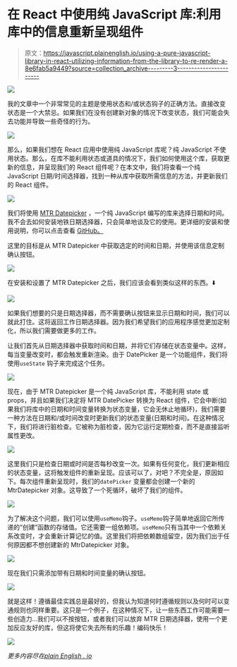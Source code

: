 # 在 React 中使用纯 JavaScript 库:利用库中的信息重新呈现组件

> 原文：<https://javascript.plainenglish.io/using-a-pure-javascript-library-in-react-utilizing-information-from-the-library-to-re-render-a-8e6fab5a9449?source=collection_archive---------3----------------------->

![](img/7f5c6a5f6dac4024b3001b27eb61a05a.png)

我的文章中一个非常常见的主题是使用状态和/或状态钩子的正确方法。直接改变状态是一个大禁忌。如果我们在没有创建新对象的情况下改变状态，我们可能会失去功能并导致一些奇怪的行为。

![](img/63db1d23347eef6a3fbf1e0ec0e19a3c.png)

那么，如果我们想在 React 应用中使用纯 JavaScript 库呢？纯 JavaScript 不使用状态。那么，在库不能利用状态或道具的情况下，我们如何使用这个库，获取更新的信息，并呈现我们的 React 组件呢？在本文中，我们将查看一个纯 JavaScript 日期/时间选择器，找到一种从库中获取所需信息的方法，并更新我们的 React 组件。

![](img/714f0a9ec025607daf90fcd9159e5371.png)

我们将使用 [MTR Datepicker](https://github.com/mtrdesign/mtr-datepicker) ，一个纯 JavaScript 编写的库来选择日期和时间。我不会去如何安装地铁日期选择器，只会简单地谈及它的使用。更详细的安装和使用说明，你可以点击查看 [GitHub。](https://github.com/mtrdesign/mtr-datepicker)

这里的目标是从 MTR Datepicker 中获取选定的时间和日期，并使用该信息定制确认按钮。

![](img/198308f2a234faa24e435305b04969a7.png)

在安装和设置了 MTR Datepicker 之后，我们应该会看到类似这样的东西。⬇️

![](img/165c901494d443195adbababfc36281f.png)

如果我们想要的只是日期选择器，而不需要确认按钮来显示日期和时间，我们可以就此打住。这将返回工作日期选择器。因为我们希望我们的应用程序感觉更加定制化，所以我们需要做更多的工作。

让我们首先从日期选择器中获取时间和日期，并将它们存储在状态变量中。这样，每当变量改变时，都会触发重新渲染。由于 DatePicker 是一个功能组件，我们将使用`useState` 钩子来完成这个任务。

![](img/de2125d7b300e963f22ae9d00d5f7b30.png)

现在，由于 MTR Datepicker 是一个纯 JavaScript 库，不能利用 state 或 props，并且如果我们决定将 MTR DatePicker 转换为 React 组件，它会中断(如果我们将库中的日期和时间变量转换为状态变量，它会无休止地循环)，我们需要一种方法在日期和/或时间改变时更新我们的状态变量(日期和时间)。在这种情况下，我们将进行脏检查。它被称为脏检查，因为它运行定期检查，而不是直接监听属性更改。

![](img/c9ca790948f3a70b8bb6f2e3fbb41593.png)

这里我们只是检查日期或时间是否每秒改变一次。如果有任何变化，我们更新相应的状态变量，这将触发组件的重新呈现。应该可以了，对吧？不完全是，原因如下。每次组件重新呈现时，我们的`datePicker` 变量都会创建一个新的 MtrDatepicker 对象。这导致了一个死循环，破坏了我们的组件。

![](img/785f42f236958d167acc0f5927a0f25c.png)

为了解决这个问题，我们可以使用`useMemo`钩子。`useMemo`钩子简单地返回它所传递的“创建”函数的存储值。它还需要一组依赖项。`useMemo`只有当其中一个依赖关系改变时，才会重新计算记忆的值。这里我们将把依赖数组留空，因为我们出于任何原因都不想创建新的 MtrDatepicker 对象。

![](img/7cdc72bca963af89c2a1083427b16e5e.png)

现在我们只需添加带有日期和时间变量的确认按钮。

![](img/320c166db521c741d010fc3fee55bd19.png)

就是这样！遵循最佳实践总是最好的，但我认为知道何时遵循规则以及何时可以变通规则也同样重要。这只是一个例子，在这种情况下，让一些东西工作可能需要一些创造力…我们可以不按按钮，或者我们可以放弃 MTR 日期选择器，使用一个更加反应友好的库，但这将使它失去所有的乐趣！编码快乐！

![](img/0e7ef3c684e5d00d40b71378dad89322.png)

*更多内容尽在*[*plain English . io*](http://plainenglish.io/)